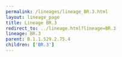 ```yaml
---
permalink: /lineages/lineage_BR.3.html
layout: lineage_page
title: Lineage BR.3
redirect_to: ../lineage.html?lineage=BR.3
lineage: BR.3
parent: B.1.1.529.2.75.4
children: ['BR.3']
---
```

